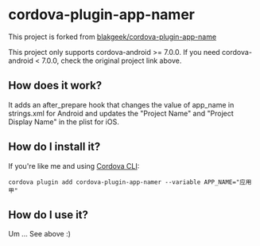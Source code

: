 # cordova-plugin-app-namer
This project is forked from [blakgeek/cordova-plugin-app-name](https://github.com/blakgeek/cordova-plugin-app-name)

This project only supports cordova-android >= 7.0.0.
If you need cordova-android < 7.0.0, check the original project link above.
 
## How does it work?
It adds an after_prepare hook that changes the value of app_name in strings.xml for Android and updates the "Project Name" and 
"Project Display Name" in the plist for iOS.

## How do I install it?

If you're like me and using [Cordova CLI](http://cordova.apache.org/):
```
cordova plugin add cordova-plugin-app-namer --variable APP_NAME="应用甲"
```

## How do I use it?
Um ... See above :)




